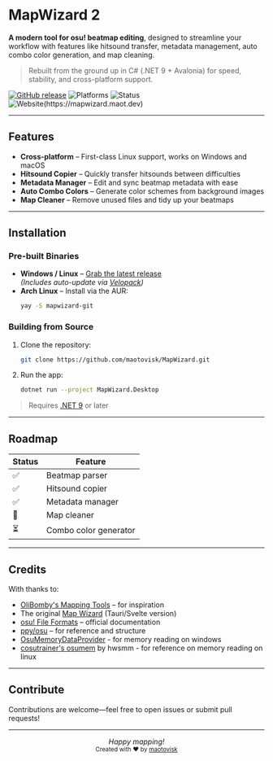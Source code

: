 # MapWizard 2

**A modern tool for osu! beatmap editing**, designed to streamline your workflow with features like hitsound transfer, metadata management, auto combo color generation, and map cleaning.

> Rebuilt from the ground up in C# (.NET 9 + Avalonia) for speed, stability, and cross-platform support.

[![GitHub release](https://img.shields.io/github/v/release/maotovisk/MapWizard?style=flat-square)](https://github.com/maotovisk/MapWizard/releases)
![Platforms](https://img.shields.io/badge/platforms-Windows%20|%20Linux%20|%20macOS-blue?style=flat-square)
![Status](https://img.shields.io/badge/status-Map%20Cleaner%20in%20Progress-yellow?style=flat-square)
![Website(https://mapwizard.maot.dev)](https://img.shields.io/badge/website-mapwizard.maot.dev-blue?style=flat-square)

---

## Features

- **Cross-platform** – First-class Linux support, works on Windows and macOS  
- **Hitsound Copier** – Quickly transfer hitsounds between difficulties  
- **Metadata Manager** – Edit and sync beatmap metadata with ease  
- **Auto Combo Colors** – Generate color schemes from background images  
- **Map Cleaner** – Remove unused files and tidy up your beatmaps  

---

## Installation

### Pre-built Binaries

- **Windows / Linux** – [Grab the latest release](https://github.com/maotovisk/MapWizard/releases)  
  *(Includes auto-update via [Velopack](https://velopack.io/))*  
- **Arch Linux** – Install via the AUR:  
  ```bash
  yay -S mapwizard-git
  ```

### Building from Source

1. Clone the repository:
   ```bash
   git clone https://github.com/maotovisk/MapWizard.git
   ```
2. Run the app:
   ```bash
   dotnet run --project MapWizard.Desktop
   ```

> Requires [.NET 9](https://dotnet.microsoft.com/) or later

---

## Roadmap

| Status | Feature               |
|--------|-----------------------|
| ✅     | Beatmap parser         |
| ✅     | Hitsound copier        |
| ✅     | Metadata manager       |
| 🚧     | Map cleaner            |
| ⏳     | Combo color generator  |

---

## Credits

With thanks to:

- [OliBomby's Mapping Tools](https://github.com/olibomby/mapping_tools) – for inspiration  
- The original [Map Wizard](https://github.com/maotovisk/map-wizard) (Tauri/Svelte version)  
- [osu! File Formats](https://osu.ppy.sh/help/wiki/osu!_File_Formats) – official documentation  
- [ppy/osu](https://github.com/ppy/osu) – for reference and structure  
- [OsuMemoryDataProvider](https://github.com/Piotrekol/ProcessMemoryDataFinder) - for memory reading on windows
- [cosutrainer's osumem](https://github.com/hwsmm/cosutrainer) by hwsmm - for reference on memory reading on linux

---

## Contribute

Contributions are welcome—feel free to open issues or submit pull requests!

---

<p align="center">
  <em>Happy mapping!</em><br/>
  <sub>Created with ❤️ by <a href="https://github.com/maotovisk">maotovisk</a></sub>
</p>
